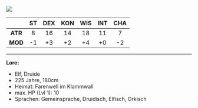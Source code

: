 ![](images/narava.png)


|         | ST  | DEX | KON | WIS | INT | CHA |
| :-----: | :-: | :-: | :-: | :-: | :-: | :-: |
| **ATR** |  8  | 16  | 14  | 18  | 11  |  7  |
| **MOD** | -1  | +3  | +2  | +4  | +0  | -2  |

-----------------------------------------

**Lore:** <br>
- Elf, Druide
- 225 Jahre, 180cm
- Heimat: Farenwell im Klammwall 
- max. HP (Lvl 1): 10
- Sprachen: Gemeinsprache, Druidisch, Elfisch, Orkisch